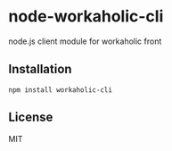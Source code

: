 # node-workaholic-cli

node.js client module for workaholic front

## Installation

	npm install workaholic-cli

## License

MIT

